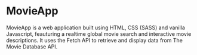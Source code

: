 # MovieApp

MovieApp is a web application built using HTML, CSS (SASS) and vanilla Javascript, feauturing a realtime global movie search and interactive movie descriptions.
It uses the Fetch API to retrieve and display data from The Movie Database API.

